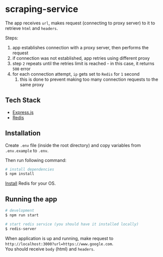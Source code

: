 # scraping-service

The app receives `url`, makes request (connecting to proxy server) to it to retrieve `html` and `headers`.</br>

Steps:
1. app establishes connection with a proxy server, then performs the request
2. if connection was not established, app retries using different proxy
3. step `2` repeats until the retries limit is reached - in this case, it returns `500` error
4. for each connection attempt, `ip` gets set to `Redis` for `1` second
    1. this is done to prevent making too many connection requests to the same proxy

## Tech Stack

- [Express.js](https://expressjs.com/)
- [Redis](https://redis.io/)

## Installation

Create `.env` file (inside the root directory) and copy variables from `.env.example` to `.env`.

Then run following command:

```bash
# install dependencies
$ npm install
```

[Install](https://redis.io/docs/getting-started/installation/) Redis for your OS.

## Running the app

```bash
# development
$ npm run start

# start redis service (you should have it installed locally)
$ redis-server
```

When application is up and running, make request to `http://localhost:3000?url=https://www.google.com`.<br />
You should receive `body` (html) and `headers`.
